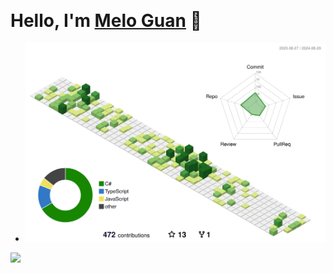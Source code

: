 <br>
<br>
<br>
<br>
<br>
<br>
<br>

# Hello, I'm [Melo Guan][website] 👋

- ![](./profile-3d-contrib/profile-green-animate.svg)


<img src="https://github-profile-trophy.vercel.app/?username=Meloyg&no-bg=true&column=3&margin-w=15&margin-h=15" width="100%"/>



[website]: https://meloguan.site/
[university]: https://www.auckland.ac.nz/en.html
